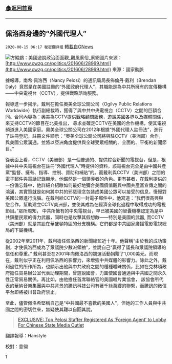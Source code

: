 ###  [:house:返回首頁](https://github.com/ourhimalayas/txt)
---

## 佩洛西身邊的“外國代理人”
`2020-08-15 06:17 秘密翻译组` [轉載自GNews](https://gnews.org/zh-hant/297788/)

![方鯤鵬：美國遊說政治面面觀_觀風察俗_察網](https://s3.amazonaws.com/gnews-media-offload/wp-content/uploads/2020/08/15060027/1-60.png)圖片來源： [http://www.cwzg.cn/politics/201606/28969.html](http://www.cwzg.cn/politics/201606/28969.html) 
來源：國家動脈

據報導，南希·佩洛西（Nancy Pelosi）的通訊局局長佈倫丹·戴利（Brendan Daly）竟然是在美國註冊的“外國政府代理人”，其職能是為中共所擁有的宣傳機構——中央電視台（CCTV），提供戰略諮詢服務。

報導進一步揭示，戴利在擔任奧美全球公關公司（Ogilvy Public Relations Worldwide）執行副總裁時，獲得了與中共中央電視台（CCTV）之間的巨額合同。合同內容為：奧美為CCTV提供戰略顧問服務，遊說美國各界以及媒體關係，來支持CCTV的節目在北美推出， 尋求並確定CCTV在美國的合作機構，使其電視頻道進入美國家庭。奧美全球公關公司在2012年根據“外國代理人註冊法”，進行了註冊登記，註冊文件顯示：“奧美全球公關公司將與駐CCTV（美洲部）合作，與美國公眾溝通，並將以亞洲角度提供與全球受眾相關的、全面的、平衡的新聞節目。”

從表面上看，CCTV（美洲部）是一個普通的、提供綜合新聞的電視台，但是，根據中共中央電視台在註冊“外國代理人”時提供的資料，該電視台完全是由中國共產黨“監督、擁有、指導、控制、資助和補貼”的。而戴利與CCTV（美洲部）之間的電子郵件與電話記錄顯示，他儼然是一個領導者的角色。更有甚者，在戴利提供的一份備忘錄中，他詳細介紹瞭如何最好地彌合美國價值觀與中國共產黨宣傳之間的鴻溝，其實質就是如何將中共的邪惡理念包裝成美國公眾可以接受的信息，慢慢對美國公眾進行洗腦。在戴利給CCTV的一封電子郵件中，他寫道：“我們很高興與您合作，幫助建立CCTV美洲部，並使其成為在經濟全球化過程中取得成功的電視節目。”眾所周知， 中共所擁有的中央電視台，早已被美國的智囊機構認定為是中共鎮壓民眾的得力武器，同時也是攻擊其假想敵——特別是美國的武器, 而CCTV（美洲部）就是其設在華盛頓特區的分支機構。它們都是中共國家廣播電影電視總局的下屬機構。

從2002年至2011年，戴利擔任佩洛西的新聞總監近十年。他聲稱“由於我的成功策劃，才使佩洛西成為了眾議院少數派領袖”，並說自己“贏得了議長和眾議院領導的信任和尊重。” 戴利甚至在2001年向佩洛西的競選活動捐贈了1,000美元。而現在，戴利似乎正在利用佩洛西的影響力，來增強中共媒體的影響力。除此之外，戴利過往的所作所為，也顯示出他與中共政府之間的種種曖昧關係，比如在克林頓政府擔任貿易辦公室代表助理期間，曾遊說國會，力圖使國會通過與中共國之間永久性正常貿易關係。再比如，由他擔任首席聯絡官的美國唱片業協會， 該協會所代表的華納音樂集團與中共背景的騰訊科技公司有著千絲萬縷的聯繫，而騰訊的微信平台即將被川普政府禁止。

至此，儘管佩洛希堅稱自己是“中共國最不喜歡的美國人”，但她的工作人員與中共國之間的密切往來，無疑使其難以自圓其說。

> [EXCLUSIVE: Top Pelosi Staffer Registered As ‘Foreign Agent’ to Lobby For Chinese State Media Outlet](https://thenationalpulse.com/politics/pelosi-comms-director-is-registered-ccp-lobbyist/)

翻譯報導：Hanstyle

校對：意翎

1
